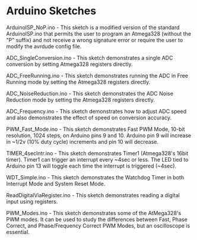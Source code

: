 # Arduino Sketches

ArduinoISP_NoP.ino - This sketch is a modified version of the standard ArduinoISP.ino that permits the user to program an Atmega328 (without the "P" suffix) and not receive a wrong signature error or require the user to modify the avrdude config file.

ADC_SingleConversion.ino - This sketch demonstrates a single ADC conversion by setting Atmega328 registers directly.

ADC_FreeRunning.ino - This sketch demonstrates running the ADC in Free Running mode by setting the Atmega328 registers directly.

ADC_NoiseReduction.ino - This sketch demonstrates the ADC Noise Reduction mode by setting the Atmega328 registers directly.

ADC_Frequency.ino - This sketch demonstrates how to adjust ADC speed and also demonstrates the effect of speed on conversion accuracy.

PWM_Fast_Mode.ino - This sketch demonstrates Fast PWM Mode, 10-bit resolution, 1024 steps, on Arduino pins 9 and 10.  Arduino pin 9 will increase in ~1/2v (10% duty cycle) increments and pin 10 will decrease.

TIMER_4secIntr.ino - This sketch demonstrates Timer1 (Atmega328's 16bit timer).  Timer1 can trigger an interrupt every ~4sec or less. The LED tied to Arduino pin 13 will toggle each time the interrupt is triggered (~4sec).

WDT_Simple.ino - This sketch demonstrates the Watchdog Timer in both Interrupt Mode and System Reset Mode.

ReadDigitalViaRegister.ino - This sketch demonstrates reading a digital input using registers.

PWM_Modes.ino - This sketch demonstrates some of the AtMega328's PWM modes.  It can be used to study the differences between Fast, Phase Correct, and Phase/Frequency Correct PWM Modes, but an oscilloscope is essential.
